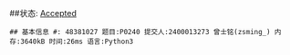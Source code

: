 ##状态: [Accepted](http://dsbpython.openjudge.cn/dspythonbook/solution/48381027/)

`## 基本信息
#: 48381027
题目:P0240
提交人:2400013273 曾士铭(zsming_)
内存:3640kB
时间:26ms
语言:Python3`

